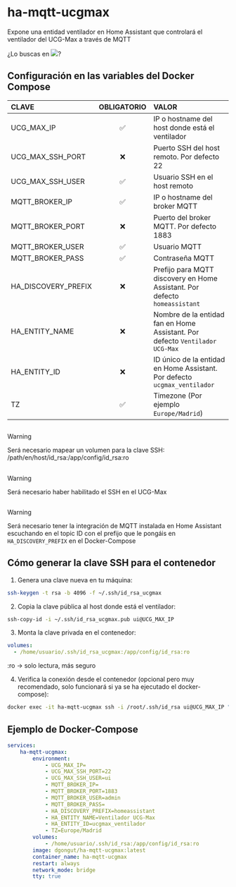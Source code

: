 # ha-mqtt-ucgmax
Expone una entidad ventilador en Home Assistant que controlará el ventilador del UCG-Max a través de MQTT

¿Lo buscas en [![](https://badgen.net/badge/icon/docker?icon=docker&label)](https://hub.docker.com/r/dgongut/ha-mqtt-ucgmax)?

## Configuración en las variables del Docker Compose

| CLAVE  | OBLIGATORIO | VALOR |
|:------------- |:---------------:| :-------------|
| UCG_MAX_IP |✅| IP o hostname del host donde está el ventilador |
| UCG_MAX_SSH_PORT |❌| Puerto SSH del host remoto. Por defecto 22 |
| UCG_MAX_SSH_USER |✅| Usuario SSH en el host remoto |
| MQTT_BROKER_IP |✅| IP o hostname del broker MQTT |
| MQTT_BROKER_PORT |❌| Puerto del broker MQTT. Por defecto 1883 |
| MQTT_BROKER_USER |✅| Usuario MQTT |
| MQTT_BROKER_PASS |✅| Contraseña MQTT |
| HA_DISCOVERY_PREFIX |❌| Prefijo para MQTT discovery en Home Assistant. Por defecto `homeassistant` |
| HA_ENTITY_NAME |❌| Nombre de la entidad fan en Home Assistant. Por defecto `Ventilador UCG-Max` |
| HA_ENTITY_ID |❌| ID único de la entidad en Home Assistant. Por defecto `ucgmax_ventilador` |
| TZ |✅| Timezone (Por ejemplo `Europe/Madrid`) |

## 
> [!WARNING]
> Será necesario mapear un volumen para la clave SSH: /path/en/host/id_rsa:/app/config/id_rsa:ro

##
> [!WARNING]
> Será necesario haber habilitado el SSH en el UCG-Max

##
> [!WARNING]
> Será necesario tener la integración de MQTT instalada en Home Assistant escuchando en el topic ID con el prefijo que le pongáis en `HA_DISCOVERY_PREFIX` en el Docker-Compose

## Cómo generar la clave SSH para el contenedor

1. Genera una clave nueva en tu máquina:

```bash
ssh-keygen -t rsa -b 4096 -f ~/.ssh/id_rsa_ucgmax
```

2. Copia la clave pública al host donde está el ventilador:
```bash
ssh-copy-id -i ~/.ssh/id_rsa_ucgmax.pub ui@UCG_MAX_IP
```

3. Monta la clave privada en el contenedor:
```yaml
volumes:
  - /home/usuario/.ssh/id_rsa_ucgmax:/app/config/id_rsa:ro
```
:ro → solo lectura, más seguro

4. Verifica la conexión desde el contenedor (opcional pero muy recomendado, solo funcionará si ya se ha ejecutado el docker-compose):
```bash
docker exec -it ha-mqtt-ucgmax ssh -i /root/.ssh/id_rsa ui@UCG_MAX_IP "cat /sys/class/hwmon/hwmon0/pwm1"
```

## Ejemplo de Docker-Compose

```yaml
services:
    ha-mqtt-ucgmax:
        environment:
            - UCG_MAX_IP=
            - UCG_MAX_SSH_PORT=22
            - UCG_MAX_SSH_USER=ui
            - MQTT_BROKER_IP=
            - MQTT_BROKER_PORT=1883
            - MQTT_BROKER_USER=admin
            - MQTT_BROKER_PASS=
            - HA_DISCOVERY_PREFIX=homeassistant
            - HA_ENTITY_NAME=Ventilador UCG-Max
            - HA_ENTITY_ID=ucgmax_ventilador
            - TZ=Europe/Madrid
        volumes:
            - /home/usuario/.ssh/id_rsa:/app/config/id_rsa:ro
        image: dgongut/ha-mqtt-ucgmax:latest
        container_name: ha-mqtt-ucgmax
        restart: always
        network_mode: bridge
        tty: true
```
